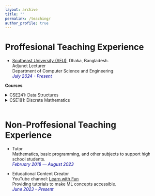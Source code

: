 ```yaml
---
layout: archive
title: ""
permalink: /teaching/
author_profile: true
---
```



# Proffesional Teaching Experience

* <a href="https://seu.edu.bd/index.php">Southeast University (SEU)</a>, Dhaka, Bangladesh.<br />
Adjunct Lecturer<br />
Department of Computer Science and Engineering<br />
<i style='color:#000099;'>July 2024 - Present</i> <br />

<b>Courses</b>
<details>
<summary>CSE241: Data Structures</summary>
<span style="color:green"><font size="3"><ins>Conducted in Summer 2024</ins></font></span><br>
<span style="text-align:justify; color:black; display:block;">
<font size="3">
<strong>Syllabus</strong>: Introduction to Algorithm, Pseudo-code, Flowchart; Linear Search; Binary Search; Selection Sort; Insertion Sort; Merge Sort: Divide; Merge Sort: Conquer; Quick Sort: Partition; Quick Sort; Singly Linked List (intro); Linked Lists: Searching & Insertion; Linked Lists: Deletion of a node; Stack; Queues; Tower of Hanoi; Expression Evaluation; Infix to Postfix Conversion; Graph Introduction; Breadth-First Search (BFS); Depth-First Search (DFS); Tree, Tree Traversal; Binary Search Tree (BST); Basics of Hashing; Collision Resolution Techniques Coalesced Chaining Hashing.
</font>
</span><br>
</details>

<details>
<summary>CSE181: Discrete Mathematics</summary>
<span style="color:green"><font size="3"><ins>Conducted in Summer 2024</ins></font></span><br>
<span style="text-align:justify; color:black; display:block;">
<font size="3">
<strong>Syllabus</strong>: Introduction, Propositional Calculus: Simple and compound propositions, Conditional and biconditional statements, Propositional equivalences; Predicate Calculus: Predicates and quantified predicates, translating natural language sentences to sentences in predicate logic; Proof: Theorems and proofs, Inference rules of propositional and predicate logic, Methods of proof; Set Theory: Set and set membership, set operations, Set equivalences; Relations: Relations and their  representation, Properties of binary  relations, Equivalence relations and classes; Functions: Binary relations and functions, Basic classes of functions, Composition of functions, Discrete valued functions; Counting and Countability: Sum and product rules, Principle of inclusion and exclusion, Pigeonhole principle, Recurrence relations, Countable and uncountable sets; Graph Theory: Undirected and directed graphs, Handshaking Theorem, Classes of graphs, Trees and their properties, Planar graphs, Eulerian graphs, Hamiltonian graphs, Computer representation of graphs, Graph isomorphism; Algebraic Structures: Algebraic systems and their signature, Classes of algebras, Boolean algebra. Introduction to finite automata and Turing machine.
</font>
</span><br>
</details>
<br/>

# Non-Proffesional Teaching Experience

* Tutor<br/>
Mathematics, basic programming, and other subjects to support high school students.<br />
<i style='color:#000099;'>February 2018 — August 2023</i> <br />

* Educational Content Creator<br />
YouTube channel: <a href="https://www.youtube.com/@LearnWithFun-wm7gi">Learn with Fun</a><br/>
Providing tutorials to make ML concepts accessible.<br />
<i style='color:#000099;'>June 2023 – Present</i> <br />